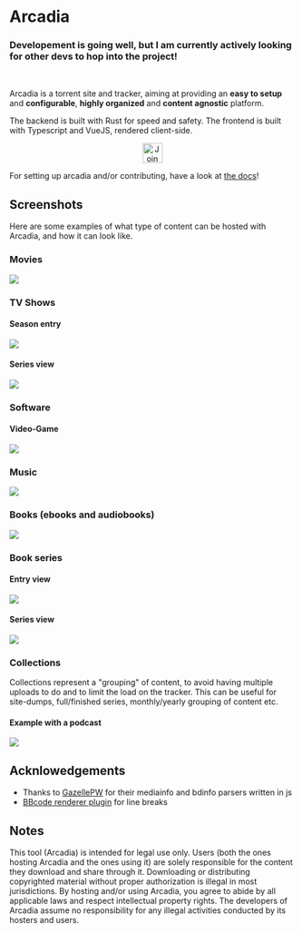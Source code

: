 # Arcadia

### Developement is going well, but I am currently actively looking for other devs to hop into the project!

<br/>

Arcadia is a torrent site and tracker, aiming at providing an **easy to setup** and **configurable**, **highly organized** and **content agnostic** platform.

The backend is built with Rust for speed and safety. The frontend is built with Typescript and VueJS, rendered client-side.

<p align="center">
  <a href="https://discord.gg/amYWVk7pS3">
    <img height="35px" src="https://img.shields.io/badge/Discord-Chat-5865F2?logo=discord&logoColor=white" alt="Join Our Discord">
  </a>
</p>

For setting up arcadia and/or contributing, have a look at [the docs](https://arcadia-solutions.github.io/arcadia/)!

## Screenshots

Here are some examples of what type of content can be hosted with Arcadia, and how it can look like.

### Movies

![](media/movie.png)

### TV Shows

#### Season entry

![](media/tvshow.png)

#### Series view

![](media/tvshow-series.png)

### Software

#### Video-Game

![](media/software-game.png)

### Music

![](media/music.png)

### Books (ebooks and audiobooks)

![](media/book.png)

### Book series

#### Entry view

![](media/book-illustrated.png)

#### Series view

![](media/book-illustrated-series.png)

### Collections

Collections represent a "grouping" of content, to avoid having multiple uploads to do and to limit the load on the tracker. This can be useful for site-dumps, full/finished series, monthly/yearly grouping of content etc.

#### Example with a podcast

![](media/collection-podcast.png)

## Acknlowedgements

- Thanks to [GazellePW](https://github.com/Mosasauroidea/GazellePW/) for their mediainfo and bdinfo parsers written in js
- [BBcode renderer plugin](https://github.com/JiLiZART/BBob/issues/125#issuecomment-1774257527) for line breaks

## Notes

This tool (Arcadia) is intended for legal use only. Users (both the ones hosting Arcadia and the ones using it) are solely responsible for the content they download and share through it. Downloading or distributing copyrighted material without proper authorization is illegal in most jurisdictions. By hosting and/or using Arcadia, you agree to abide by all applicable laws and respect intellectual property rights. The developers of Arcadia assume no responsibility for any illegal activities conducted by its hosters and users.
